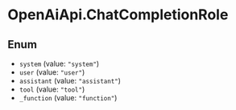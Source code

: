 # OpenAiApi.ChatCompletionRole

## Enum

* `system` (value: `"system"`)
* `user` (value: `"user"`)
* `assistant` (value: `"assistant"`)
* `tool` (value: `"tool"`)
* `_function` (value: `"function"`)
